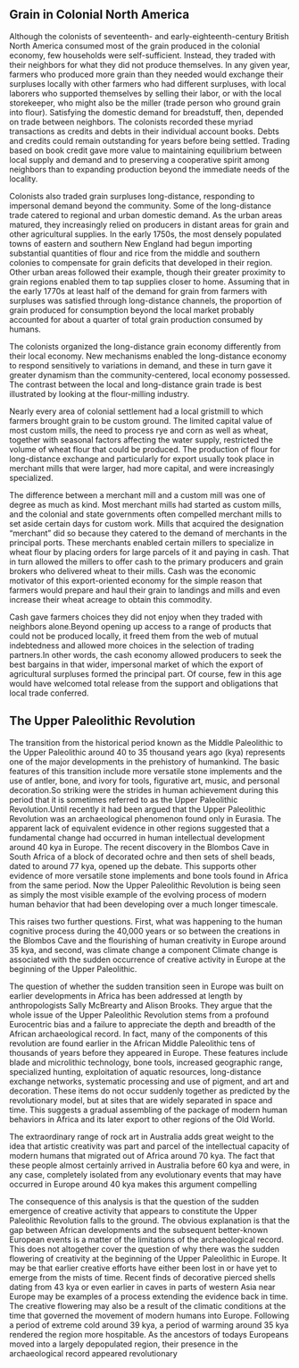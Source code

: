## Grain in Colonial North America

Although the colonists of seventeenth- and early-eighteenth-century British North America consumed most of the grain produced in the colonial economy, few households were self-sufficient. Instead, they traded with their neighbors for what they did not produce themselves. In any given year, farmers who produced more grain than they needed would exchange their surpluses locally with other farmers who had different surpluses, with local laborers who supported themselves by selling their labor, or with the local storekeeper, who might also be the miller (trade person who ground grain into flour). Satisfying the domestic demand for breadstuff, then, depended on trade between neighbors. The colonists recorded these myriad transactions as credits and debts in their individual account books. Debts and credits could remain outstanding for years before being settled. Trading based on book credit gave more value to maintaining equilibrium between local supply and demand and to preserving a cooperative spirit among neighbors than to expanding production beyond the immediate needs of the locality.

Colonists also traded grain surpluses long-distance, responding to impersonal demand beyond the community. Some of the long-distance trade catered to regional and urban domestic demand. As the urban areas matured, they increasingly relied on producers in distant areas for grain and other agricultural supplies. In the early 1750s, the most densely populated towns of eastern and southern New England had begun importing substantial quantities of flour and rice from the middle and southern colonies to compensate for grain deficits that developed in their region. Other urban areas followed their example, though their greater proximity to grain regions enabled them to tap supplies closer to home. Assuming that in the early 1770s at least half of the demand for grain from farmers with surpluses was satisfied through long-distance channels, the proportion of grain produced for consumption beyond the local market probably accounted for about a quarter of total grain production consumed by humans.

The colonists organized the long-distance grain economy differently from their local economy. New mechanisms enabled the long-distance economy to respond sensitively to variations in demand, and these in turn gave it greater dynamism than the community-centered, local economy possessed. The contrast between the local and long-distance grain trade is best illustrated by looking at the flour-milling industry.

Nearly every area of colonial settlement had a local gristmill to which farmers brought grain to be custom ground. The limited capital value of most custom mills, the need to process rye and corn as well as wheat, together with seasonal factors affecting the water supply, restricted the volume of wheat flour that could be produced. The production of flour for long-distance exchange and particularly for export usually took place in merchant mills that were larger, had more capital, and were increasingly specialized.

The difference between a merchant mill and a custom mill was one of degree as much as kind. Most merchant mills had started as custom mills, and the colonial and state governments often compelled merchant mills to set aside certain days for custom work. Mills that acquired the designation “merchant” did so because they catered to the demand of merchants in the principal ports. These merchants enabled certain millers to specialize in wheat flour by placing orders for large parcels of it and paying in cash. That in turn allowed the millers to offer cash to the primary producers and grain brokers who delivered wheat to their mills. Cash was the economic motivator of this export-oriented economy for the simple reason that farmers would prepare and haul their grain to landings and mills and even increase their wheat acreage to obtain this commodity.

Cash gave farmers choices they did not enjoy when they traded with neighbors alone.Beyond opening up access to a range of products that could not be produced locally, it freed them from the web of mutual indebtedness and allowed more choices in the selection of trading partners.In other words, the cash economy allowed producers to seek the best bargains in that wider, impersonal market of which the export of agricultural surpluses formed the principal part. Of course, few in this age would have welcomed total release from the support and obligations that local trade conferred.

## The Upper Paleolithic Revolution

The transition from the historical period known as the Middle Paleolithic to the Upper Paleolithic around 40 to 35 thousand years ago (kya) represents one of the major developments in the prehistory of humankind. The basic features of this transition include more versatile stone implements and the use of antler, bone, and ivory for tools, figurative art, music, and personal decoration.So striking were the strides in human achievement during this period that it is sometimes referred to as the Upper Paleolithic Revolution.Until recently it had been argued that the Upper Paleolithic Revolution was an archaeological phenomenon found only in Eurasia. The apparent lack of equivalent evidence in other regions suggested that a fundamental change had occurred in human intellectual development around 40 kya in Europe. The recent discovery in the Blombos Cave in South Africa of a block of decorated ochre and then sets of shell beads, dated to around 77 kya, opened up the debate. This supports other evidence of more versatile stone implements and bone tools found in Africa from the same period. Now the Upper Paleolithic Revolution is being seen as simply the most visible example of the evolving process of modern human behavior that had been developing over a much longer timescale.

This raises two further questions. First, what was happening to the human cognitive process during the 40,000 years or so between the creations in the Blombos Cave and the flourishing of human creativity in Europe around 35 kya, and second, was climate change a component Climate change is associated with the sudden occurrence of creative activity in Europe at the beginning of the Upper Paleolithic.

The question of whether the sudden transition seen in Europe was built on earlier developments in Africa has been addressed at length by anthropologists Sally McBrearty and Alison Brooks. They argue that the whole issue of the Upper Paleolithic Revolution stems from a profound Eurocentric bias and a failure to appreciate the depth and breadth of the African archaeological record. In fact, many of the components of this revolution are found earlier in the African Middle Paleolithic tens of thousands of years before they appeared in Europe. These features include blade and microlithic technology, bone tools, increased geographic range, specialized hunting, exploitation of aquatic resources, long-distance exchange networks, systematic processing and use of pigment, and art and decoration. These items do not occur suddenly together as predicted by the revolutionary model, but at sites that are widely separated in space and time. This suggests a gradual assembling of the package of modern human behaviors in Africa and its later export to other regions of the Old World.

The extraordinary range of rock art in Australia adds great weight to the idea that artistic creativity was part and parcel of the intellectual capacity of modern humans that migrated out of Africa around 70 kya. The fact that these people almost certainly arrived in Australia before 60 kya and were, in any case, completely isolated from any evolutionary events that may have occurred in Europe around 40 kya makes this argument compelling

The consequence of this analysis is that the question of the sudden emergence of creative activity that appears to constitute the Upper Paleolithic Revolution falls to the ground. The obvious explanation is that the gap between African developments and the subsequent better-known European events is a matter of the limitations of the archaeological record. This does not altogether cover the question of why there was the sudden flowering of creativity at the beginning of the Upper Paleolithic in Europe. It may be that earlier creative efforts have either been lost in or have yet to emerge from the mists of time. Recent finds of decorative pierced shells dating from 43 kya or even earlier in caves in parts of western Asia near Europe may be examples of a process extending the evidence back in time. The creative flowering may also be a result of the climatic conditions at the time that governed the movement of modern humans into Europe. Following a period of extreme cold around 39 kya, a period of warming around 35 kya rendered the region more hospitable. As the ancestors of todays Europeans moved into a largely depopulated region, their presence in the archaeological record appeared revolutionary